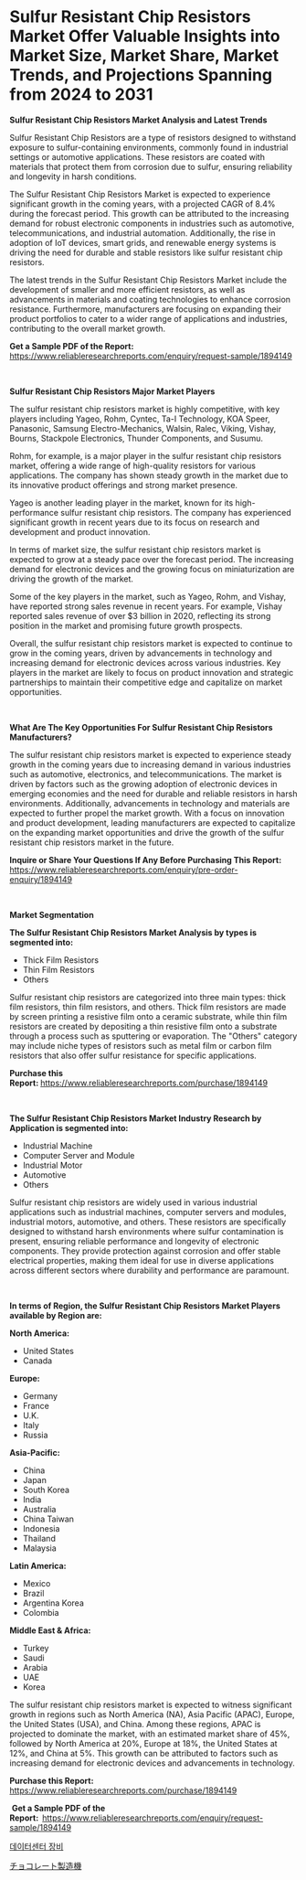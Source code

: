 <p><h1>Sulfur Resistant Chip Resistors Market Offer Valuable Insights into Market Size, Market Share, Market Trends, and Projections Spanning from 2024 to 2031</h1></p><p><strong>Sulfur Resistant Chip Resistors Market Analysis and Latest Trends</strong></p>
<p><p>Sulfur Resistant Chip Resistors are a type of resistors designed to withstand exposure to sulfur-containing environments, commonly found in industrial settings or automotive applications. These resistors are coated with materials that protect them from corrosion due to sulfur, ensuring reliability and longevity in harsh conditions.</p><p>The Sulfur Resistant Chip Resistors Market is expected to experience significant growth in the coming years, with a projected CAGR of 8.4% during the forecast period. This growth can be attributed to the increasing demand for robust electronic components in industries such as automotive, telecommunications, and industrial automation. Additionally, the rise in adoption of IoT devices, smart grids, and renewable energy systems is driving the need for durable and stable resistors like sulfur resistant chip resistors.</p><p>The latest trends in the Sulfur Resistant Chip Resistors Market include the development of smaller and more efficient resistors, as well as advancements in materials and coating technologies to enhance corrosion resistance. Furthermore, manufacturers are focusing on expanding their product portfolios to cater to a wider range of applications and industries, contributing to the overall market growth.</p></p>
<p><strong>Get a Sample PDF of the Report:&nbsp;</strong> <a href="https://www.reliableresearchreports.com/enquiry/request-sample/1894149">https://www.reliableresearchreports.com/enquiry/request-sample/1894149</a></p>
<p>&nbsp;</p>
<p><strong>Sulfur Resistant Chip Resistors Major Market Players</strong></p>
<p><p>The sulfur resistant chip resistors market is highly competitive, with key players including Yageo, Rohm, Cyntec, Ta-I Technology, KOA Speer, Panasonic, Samsung Electro-Mechanics, Walsin, Ralec, Viking, Vishay, Bourns, Stackpole Electronics, Thunder Components, and Susumu. </p><p>Rohm, for example, is a major player in the sulfur resistant chip resistors market, offering a wide range of high-quality resistors for various applications. The company has shown steady growth in the market due to its innovative product offerings and strong market presence.</p><p>Yageo is another leading player in the market, known for its high-performance sulfur resistant chip resistors. The company has experienced significant growth in recent years due to its focus on research and development and product innovation.</p><p>In terms of market size, the sulfur resistant chip resistors market is expected to grow at a steady pace over the forecast period. The increasing demand for electronic devices and the growing focus on miniaturization are driving the growth of the market.</p><p>Some of the key players in the market, such as Yageo, Rohm, and Vishay, have reported strong sales revenue in recent years. For example, Vishay reported sales revenue of over $3 billion in 2020, reflecting its strong position in the market and promising future growth prospects.</p><p>Overall, the sulfur resistant chip resistors market is expected to continue to grow in the coming years, driven by advancements in technology and increasing demand for electronic devices across various industries. Key players in the market are likely to focus on product innovation and strategic partnerships to maintain their competitive edge and capitalize on market opportunities.</p></p>
<p>&nbsp;</p>
<p><strong>What Are The Key Opportunities For Sulfur Resistant Chip Resistors Manufacturers?</strong></p>
<p><p>The sulfur resistant chip resistors market is expected to experience steady growth in the coming years due to increasing demand in various industries such as automotive, electronics, and telecommunications. The market is driven by factors such as the growing adoption of electronic devices in emerging economies and the need for durable and reliable resistors in harsh environments. Additionally, advancements in technology and materials are expected to further propel the market growth. With a focus on innovation and product development, leading manufacturers are expected to capitalize on the expanding market opportunities and drive the growth of the sulfur resistant chip resistors market in the future.</p></p>
<p><strong>Inquire or Share Your Questions If Any Before Purchasing This Report:</strong> <a href="https://www.reliableresearchreports.com/enquiry/pre-order-enquiry/1894149">https://www.reliableresearchreports.com/enquiry/pre-order-enquiry/1894149</a></p>
<p>&nbsp;</p>
<p><strong>Market Segmentation</strong></p>
<p><strong>The Sulfur Resistant Chip Resistors Market Analysis by types is segmented into:</strong></p>
<p><ul><li>Thick Film Resistors</li><li>Thin Film Resistors</li><li>Others</li></ul></p>
<p><p>Sulfur resistant chip resistors are categorized into three main types: thick film resistors, thin film resistors, and others. Thick film resistors are made by screen printing a resistive film onto a ceramic substrate, while thin film resistors are created by depositing a thin resistive film onto a substrate through a process such as sputtering or evaporation. The "Others" category may include niche types of resistors such as metal film or carbon film resistors that also offer sulfur resistance for specific applications.</p></p>
<p><strong>Purchase this Report:&nbsp;</strong><a href="https://www.reliableresearchreports.com/purchase/1894149">https://www.reliableresearchreports.com/purchase/1894149</a></p>
<p>&nbsp;</p>
<p><strong>The Sulfur Resistant Chip Resistors Market Industry Research by Application is segmented into:</strong></p>
<p><ul><li>Industrial Machine</li><li>Computer Server and Module</li><li>Industrial Motor</li><li>Automotive</li><li>Others</li></ul></p>
<p><p>Sulfur resistant chip resistors are widely used in various industrial applications such as industrial machines, computer servers and modules, industrial motors, automotive, and others. These resistors are specifically designed to withstand harsh environments where sulfur contamination is present, ensuring reliable performance and longevity of electronic components. They provide protection against corrosion and offer stable electrical properties, making them ideal for use in diverse applications across different sectors where durability and performance are paramount.</p></p>
<p>&nbsp;</p>
<p><strong>In terms of Region, the Sulfur Resistant Chip Resistors Market Players available by Region are:</strong></p>
<p>
    <p> <strong> North America: </strong>
        <ul>
            <li>United States</li>
            <li>Canada</li>
        </ul>
        </p> 
    <p> <strong> Europe: </strong>
        <ul>
            <li>Germany</li>
            <li>France</li>
            <li>U.K.</li>
            <li>Italy</li>
            <li>Russia</li>
        </ul>
        </p> 
    <p> <strong> Asia-Pacific: </strong>
        <ul>
            <li>China</li>
            <li>Japan</li>
            <li>South Korea</li>
            <li>India</li>
            <li>Australia</li>
            <li>China Taiwan</li>
            <li>Indonesia</li>
            <li>Thailand</li>
            <li>Malaysia</li>
        </ul>
        </p> 
    <p> <strong> Latin America: </strong>
        <ul>
            <li>Mexico</li>
            <li>Brazil</li>
            <li>Argentina Korea</li>
            <li>Colombia</li>
        </ul>
        </p> 
    <p> <strong> Middle East & Africa: </strong>
        <ul>
            <li>Turkey</li>
            <li>Saudi</li>
            <li>Arabia</li>
            <li>UAE</li>
            <li>Korea</li>
        </ul>
    </p>
    </p>
<p><p>The sulfur resistant chip resistors market is expected to witness significant growth in regions such as North America (NA), Asia Pacific (APAC), Europe, the United States (USA), and China. Among these regions, APAC is projected to dominate the market, with an estimated market share of 45%, followed by North America at 20%, Europe at 18%, the United States at 12%, and China at 5%. This growth can be attributed to factors such as increasing demand for electronic devices and advancements in technology.</p></p>
<p><strong>Purchase this Report: </strong><a href="https://www.reliableresearchreports.com/purchase/1894149">https://www.reliableresearchreports.com/purchase/1894149</a></p>
<p>&nbsp;<strong>Get a Sample PDF of the Report:&nbsp;&nbsp;</strong><a href="https://www.reliableresearchreports.com/enquiry/request-sample/1894149">https://www.reliableresearchreports.com/enquiry/request-sample/1894149</a></p>
<p><strong></strong></p>
<p><p><a href="https://github.com/oajzkywllm460/Market-Research-Report-List-1/blob/main/688213512947.md">데이터센터 장비</a></p><p><a href="https://github.com/mreklxf44233/Market-Research-Report-List-1/blob/main/590565113940.md">チョコレート製造機</a></p></p>